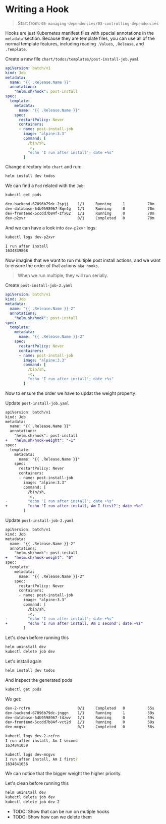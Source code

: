 # Writing a Hook

> Start from: `05-managing-dependencies/03-controlling-dependencies`

Hooks are just Kubernetes manifest files with special annotations in the `metadata` section. Because they are template files, you can use all of the normal template features, including reading `.Values`, `.Release`, and `.Template`.

Create a new file `chart/todos/templates/post-install-job.yaml`

```yaml
apiVersion: batch/v1
kind: Job
metadata:
  name: "{{ .Release.Name }}"
  annotations:
    "helm.sh/hook": post-install
spec:
  template:
    metadata:
      name: "{{ .Release.Name }}"
    spec: 
      restartPolicy: Never
      containers:
      - name: post-install-job
        image: "alpine:3.3"
        command: [
          /bin/sh,
          -c,
          "echo 'I run after install'; date +%s"
        ]
```

Change directory into `chart` and run:

```bash
helm install dev todos
```

We can find a `Pod` related with the `Job`:

```bash
kubectl get pods
```

```bash
dev-backend-67896b79dc-2spjj    1/1     Running     1          70m
dev-database-64b9598967-8qn4g   1/1     Running     0          70m
dev-frontend-5ccdd7b84f-zfx62   1/1     Running     0          70m
dev-p2xvr                       0/1     Completed   0          70m
```

And we can have a look into `dev-p2xvr` logs:

```bash
kubectl logs dev-p2xvr
```

```bash
I run after install
1634839868
```

Now imagine that we want to run multiple post install actions, and we want to ensure the order of that actions `aka hooks`.

> When we run multiple, they will run serially.

Create `post-install-job-2.yaml`

```yaml
apiVersion: batch/v1
kind: Job
metadata:
  name: "{{ .Release.Name }}-2"
  annotations:
    "helm.sh/hook": post-install
spec:
  template:
    metadata:
      name: "{{ .Release.Name }}-2"
    spec: 
      restartPolicy: Never
      containers:
      - name: post-install-job
        image: "alpine:3.3"
        command: [
          /bin/sh,
          -c,
          "echo 'I run after install'; date +%s"
        ]
```

Now to ensure the order we have to updat the weight property:

Update `post-install-job.yaml`

```diff
apiVersion: batch/v1
kind: Job
metadata:
  name: "{{ .Release.Name }}"
  annotations:
    "helm.sh/hook": post-install
+   "helm.sh/hook-weight": "-1"
spec:
  template:
    metadata:
      name: "{{ .Release.Name }}"
    spec: 
      restartPolicy: Never
      containers:
      - name: post-install-job
        image: "alpine:3.3"
        command: [
          /bin/sh,
          -c,
-         "echo 'I run after install'; date +%s"
+         "echo 'I run after install, Am I first?'; date +%s"
        ]
```

Update `post-install-job-2.yaml`

```diff
apiVersion: batch/v1
kind: Job
metadata:
  name: "{{ .Release.Name }}-2"
  annotations:
    "helm.sh/hook": post-install
+   "helm.sh/hook-weight": "0"
spec:
  template:
    metadata:
      name: "{{ .Release.Name }}-2"
    spec: 
      restartPolicy: Never
      containers:
      - name: post-install-job
        image: "alpine:3.3"
        command: [
          /bin/sh,
          -c,
-         "echo 'I run after install'; date +%s"
+         "echo 'I run after install, Am I second'; date +%s"
        ]
```

Let's clean before running this

```bash
helm uninstall dev
kubectl delete job dev
```

Let's install again

```bash
helm install dev todos
```

And inspect the generated pods

```bash
kubectl get pods
```

We get:

```bash
dev-2-rcfrn                     0/1     Completed   0          55s
dev-backend-67896b79dc-jnggn    1/1     Running     1          59s
dev-database-64b9598967-t4zwv   1/1     Running     0          59s
dev-frontend-5ccdd7b84f-vct2d   1/1     Running     0          59s
dev-mcgvx                       0/1     Completed   0          58s
```

```bash
kubectl logs dev-2-rcfrn
I run after install, Am I second
1634841059
```

```bash
kubectl logs dev-mcgvx
I run after install, Am I first?
1634841056
```

We can notice that the bigger weight the higher priority.

Let's clean before running this

```bash
helm uninstall dev
kubectl delete job dev
kubectl delete job dev-2
```

* TODO: Show that can be run on mutiple hooks
* TODO: Show how can we delete them 